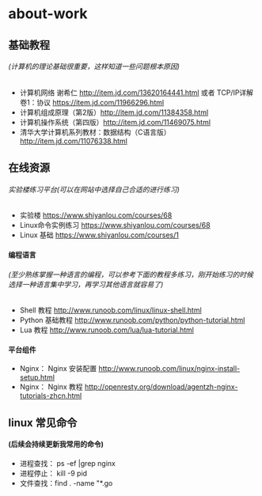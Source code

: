 # about-work

## 基础教程
###### (计算机的理论基础很重要，这样知道一些问题根本原因)
* 计算机网络 谢希仁 http://item.jd.com/13620164441.html 或者 TCP/IP详解 卷1：协议 https://item.jd.com/11966296.html
* 计算机组成原理（第2版）http://item.jd.com/11384358.html
* 计算机操作系统（第四版）http://item.jd.com/11469075.html
* 清华大学计算机系列教材：数据结构（C语言版） http://item.jd.com/11076338.html

## 在线资源
###### 实验楼练习平台(可以在网站中选择自己合适的进行练习)
* 实验楼 https://www.shiyanlou.com/courses/68
* Linux命令实例练习 https://www.shiyanlou.com/courses/68
* Linux 基础 https://www.shiyanlou.com/courses/1

#### 编程语言
###### (至少熟练掌握一种语言的编程，可以参考下面的教程多练习，刚开始练习的时候选择一种语言集中学习，再学习其他语言就容易了)
* Shell 教程 http://www.runoob.com/linux/linux-shell.html
* Python 基础教程 http://www.runoob.com/python/python-tutorial.html
* Lua 教程 http://www.runoob.com/lua/lua-tutorial.html 

#### 平台组件
* Nginx： Nginx 安装配置 http://www.runoob.com/linux/nginx-install-setup.html
* Nginx： Nginx 教程 http://openresty.org/download/agentzh-nginx-tutorials-zhcn.html 

## linux 常见命令
#### (后续会持续更新我常用的命令)
* 进程查找： ps -ef |grep nginx
* 进程停止： kill -9 pid
* 文件查找：find . -name "*.go
	
